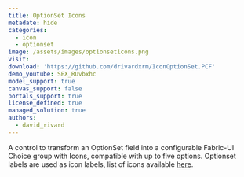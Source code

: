 ```yaml
---
title: OptionSet Icons
metadate: hide
categories:
  - icon
  - optionset
image: /assets/images/optionseticons.png
visit: 
download: 'https://github.com/drivardxrm/IconOptionSet.PCF'
demo_youtube: SEX_RUvbxhc
model_support: true
canvas_support: false
portals_support: true
license_defined: true
managed_solution: true
authors:
  - david_rivard
---
```


A control to transform an OptionSet field into a configurable Fabric-UI Choice group with Icons, compatible with up to five options. Optionset labels are used as icon labels, list of icons available <a target="_blank" href="https://developer.microsoft.com/en-us/fabric#/styles/web/icons#available-icons">here</a>.
